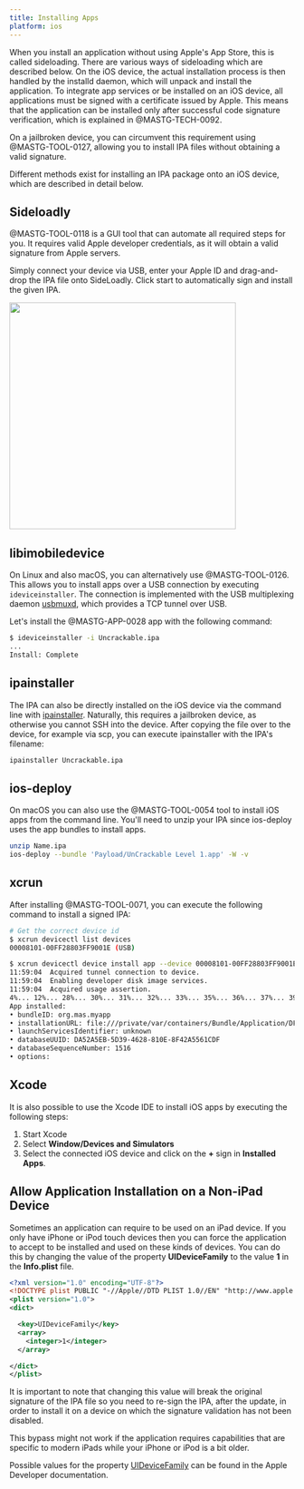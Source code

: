 ```yaml
---
title: Installing Apps
platform: ios
---
```


When you install an application without using Apple's App Store, this is called sideloading. There are various ways of sideloading which are described below. On the iOS device, the actual installation process is then handled by the installd daemon, which will unpack and install the application. To integrate app services or be installed on an iOS device, all applications must be signed with a certificate issued by Apple. This means that the application can be installed only after successful code signature verification, which is explained in @MASTG-TECH-0092.

On a jailbroken device, you can circumvent this requirement using @MASTG-TOOL-0127, allowing you to install IPA files without obtaining a valid signature.

Different methods exist for installing an IPA package onto an iOS device, which are described in detail below.

## Sideloadly

@MASTG-TOOL-0118 is a GUI tool that can automate all required steps for you. It requires valid Apple developer credentials, as it will obtain a valid signature from Apple servers.

Simply connect your device via USB, enter your Apple ID and drag-and-drop the IPA file onto SideLoadly. Click start to automatically sign and install the given IPA.

<img src="Images/Techniques/0056-Sideloadly.png" width="400px" />

## libimobiledevice

On Linux and also macOS, you can alternatively use @MASTG-TOOL-0126. This allows you to install apps over a USB connection by executing `ideviceinstaller`. The connection is implemented with the USB multiplexing daemon [usbmuxd](https://www.theiphonewiki.com/wiki/Usbmux "Usbmux"), which provides a TCP tunnel over USB.

Let's install the @MASTG-APP-0028 app with the following command:

```bash
$ ideviceinstaller -i Uncrackable.ipa
...
Install: Complete
```

## ipainstaller

The IPA can also be directly installed on the iOS device via the command line with [ipainstaller](https://github.com/autopear/ipainstaller "IPA Installer"). Naturally, this requires a jailbroken device, as otherwise you cannot SSH into the device. After copying the file over to the device, for example via scp, you can execute ipainstaller with the IPA's filename:

```bash
ipainstaller Uncrackable.ipa
```

## ios-deploy

On macOS you can also use the @MASTG-TOOL-0054 tool to install iOS apps from the command line. You'll need to unzip your IPA since ios-deploy uses the app bundles to install apps.

```bash
unzip Name.ipa
ios-deploy --bundle 'Payload/UnCrackable Level 1.app' -W -v
```

## xcrun

After installing @MASTG-TOOL-0071, you can execute the following command to install a signed IPA:

```bash
# Get the correct device id
$ xcrun devicectl list devices
00008101-00FF28803FF9001E (USB)

$ xcrun devicectl device install app --device 00008101-00FF28803FF9001E ~/signed.ipa
11:59:04  Acquired tunnel connection to device.
11:59:04  Enabling developer disk image services.
11:59:04  Acquired usage assertion.
4%... 12%... 28%... 30%... 31%... 32%... 33%... 35%... 36%... 37%... 39%... 40%... 42%... 43%... 45%... 49%... 51%... 52%... 54%... 55%... 57%... 59%... 60%... 62%... 66%... 68%... 72%... 76%... 80%... 84%... 88%... 92%... 96%... Complete!
App installed:
• bundleID: org.mas.myapp
• installationURL: file:///private/var/containers/Bundle/Application/DFC99D25-FC36-462E-91D2-18CDE717ED21/UnCrackable%20Level%201.app/
• launchServicesIdentifier: unknown
• databaseUUID: DA52A5EB-5D39-4628-810E-8F42A5561CDF
• databaseSequenceNumber: 1516
• options:
```

## Xcode

It is also possible to use the Xcode IDE to install iOS apps by executing the following steps:

1. Start Xcode
2. Select **Window/Devices and Simulators**
3. Select the connected iOS device and click on the **+** sign in **Installed Apps**.

## Allow Application Installation on a Non-iPad Device

Sometimes an application can require to be used on an iPad device. If you only have iPhone or iPod touch devices then you can force the application to accept to be installed and used on these kinds of devices. You can do this by changing the value of the property **UIDeviceFamily** to the value **1** in the **Info.plist** file.

```xml
<?xml version="1.0" encoding="UTF-8"?>
<!DOCTYPE plist PUBLIC "-//Apple//DTD PLIST 1.0//EN" "http://www.apple.com/DTDs/PropertyList-1.0.dtd">
<plist version="1.0">
<dict>

  <key>UIDeviceFamily</key>
  <array>
    <integer>1</integer>
  </array>

</dict>
</plist>
```

It is important to note that changing this value will break the original signature of the IPA file so you need to re-sign the IPA, after the update, in order to install it on a device on which the signature validation has not been disabled.

This bypass might not work if the application requires capabilities that are specific to modern iPads while your iPhone or iPod is a bit older.

Possible values for the property [UIDeviceFamily](https://developer.apple.com/library/archive/documentation/General/Reference/InfoPlistKeyReference/Articles/iPhoneOSKeys.html#//apple_ref/doc/uid/TP40009252-SW11 "UIDeviceFamily property") can be found in the Apple Developer documentation.
